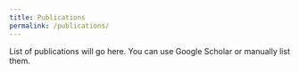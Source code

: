 ```yaml
---
title: Publications
permalink: /publications/
---
```


List of publications will go here. You can use Google Scholar or manually list them.